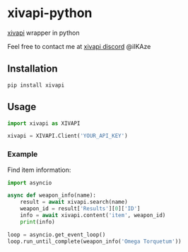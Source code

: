 # xivapi-python
[xivapi](https://xivapi.com) wrapper in python

Feel free to contact me at [xivapi discord](https://discord.gg/MFFVHWC) @iIKAze

## Installation
```shell
pip install xivapi
```

## Usage
```py
import xivapi as XIVAPI

xivapi = XIVAPI.Client('YOUR_API_KEY')
```

### Example

Find item information:
```py
import asyncio

async def weapon_info(name):
    result = await xivapi.search(name)
    weapon_id = result['Results'][0]['ID']
    info = await xivapi.content('item', weapon_id)
    print(info)

loop = asyncio.get_event_loop()
loop.run_until_complete(weapon_info('Omega Torquetum'))
```